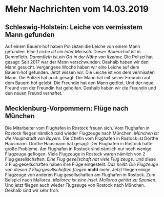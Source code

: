 # Mehr Nachrichten vom 14.03.2019


## Schleswig-Holstein: Leiche von vermisstem Mann gefunden
Auf einem Bauern·hof haben Polizisten die Leiche von einem Mann gefunden. 
*Eine Leiche ist ein toter Mensch.* Dieser Bauern·hof ist in Dammfleth. 
*Dammfleth ist ein Ort in der Nähe von Itzehoe.* Die Polizei hat gesagt: Seit 2017 war der Mann verschwunden. Deshalb haben wir den Mann gesucht. Vergangene Woche haben wir eine Leiche auf dem Bauern·hof gefunden. Jetzt wissen wir: Die Leiche ist von dem vermissten Mann. Die Polizei hat auch gesagt: Der Mann hat mit seiner Freundin auf dem Bauern·hof gelebt. Die Freundin hat den Mann getötet. Und der neue Freund von der Freundin hat geholfen. Deshalb haben wir die Freundin und den neuen Freund verhaftet. 

## Mecklenburg-Vorpommern: Flüge nach München
Die Mitarbeiter vom Flughafen in Rostock freuen sich. Vom Flughafen in Rostock fliegen nämlich bald wieder Flugzeuge nach München. 
*München ist die Haupt·stadt von Bayern.* Die Chefin vom Flughafen in Rostock ist Dörthe Hausmann. Dörthe Hausmann hat gesagt: Der Flughafen in Rostock hatte große Probleme. Am Flughafen in Rostock sind nämlich nur noch wenige Flugzeuge geflogen. Viele Flugzeuge in Rostock waren nämlich von 2 Flug·gesellschaften. 
*Eine Flug·gesellschaft hat viele Flug·zeuge.* Und diese 2 Flug·gesellschaften haben ihre Flüge eingestellt. *Das heißt:* 
*Die Flugzeuge von diesen 2 Flug·gesellschaften fliegen* **nicht** mehr. Jetzt fliegen einige Flugzeuge von anderen Flug·gesellschaften am Flughafen in Rostock. Zum Beispiel nach Mallorca. 
*Mallorca ist eine Insel.* 
*Mallorca gehört zu Spanien.* Und jetzt fliegen auch wieder Flugzeuge von Rostock nach München. Deshalb sind wir sehr froh. 
